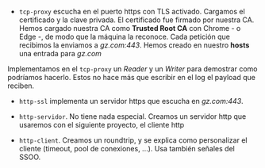 - `tcp-proxy` escucha en el puerto https con TLS activado. Cargamos el certificado y la clave privada. El certificado fue firmado por nuestra CA. Hemos cargado nuestra CA como __Trusted Root CA__ con Chrome - o Edge -, de modo que la máquina la reconoce. Cada petición que recibimos la enviamos a _gz.com:443_. Hemos creado en nuestro __hosts__ una entrada para _gz.com_

Implementamos en el `tcp-proxy` un _Reader_ y un _Writer_ para demostrar como podríamos hacerlo. Estos no hace más que escribir en el log el payload que reciben.


- `http-ssl` implementa un servidor https que escucha en _gz.com:443_.

- `http-servidor`. No tiene nada especial. Creamos un servidor http que usaremos con el siguiente proyecto, el cliente http

- `http-client`. Creamos un roundtrip, y se explica como personalizar el cliente (timeout, pool de conexiones, ...). Usa también señales del SSOO.

